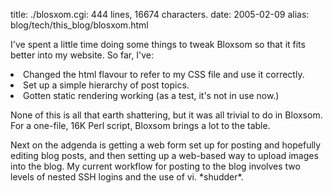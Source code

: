 title: ./blosxom.cgi: 444 lines, 16674 characters.
date: 2005-02-09
alias: blog/tech/this_blog/blosxom.html


I've spent a little time doing some things to tweak Bloxsom
so that it fits better into my website. So far, I've:
<p>
<list>
<li>Changed the html flavour to refer to my CSS file and use it correctly.
<li>Set up a simple hierarchy of post topics.
<li>Gotten static rendering working (as a test, it's not in use now.)
</list>
<p>
None of this is all that earth shattering, but it was all trivial
to do in Bloxsom. For a one-file, 16K Perl script, Bloxsom  brings
a lot to the table.
<p><p>
Next on the adgenda is getting a web form set up for posting and
hopefully editing blog posts, and then setting up a web-based
way to upload images into the blog. My current workflow for posting
to the blog involves two levels of nested SSH logins and the use
of vi. *shudder*.
